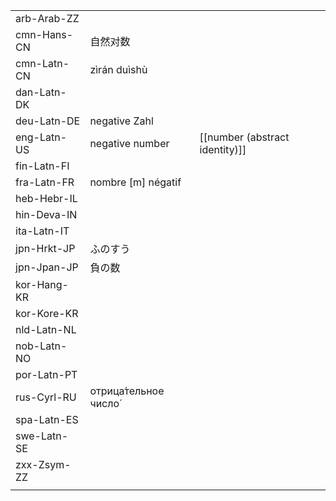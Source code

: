 | | | |
|-|-|-|
| arb-Arab-ZZ |  |  |
| cmn-Hans-CN | 自然对数 |  |
| cmn-Latn-CN | zìrán duìshù |  |
| dan-Latn-DK |  |  |
| deu-Latn-DE | negative Zahl |  |
| eng-Latn-US | negative number | [[number (abstract identity)]] |
| fin-Latn-FI |  |  |
| fra-Latn-FR | nombre [m] négatif |  |
| heb-Hebr-IL |  |  |
| hin-Deva-IN |  |  |
| ita-Latn-IT |  |  |
| jpn-Hrkt-JP | ふのすう |  |
| jpn-Jpan-JP | 負の数 |  |
| kor-Hang-KR |  |  |
| kor-Kore-KR |  |  |
| nld-Latn-NL |  |  |
| nob-Latn-NO |  |  |
| por-Latn-PT |  |  |
| rus-Cyrl-RU | отрица́тельное число́ |  |
| spa-Latn-ES |  |  |
| swe-Latn-SE |  |  |
| zxx-Zsym-ZZ |  |  |
|  |  |  |